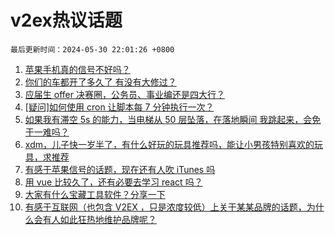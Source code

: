 # v2ex热议话题

`最后更新时间：2024-05-30 22:01:26 +0800`

1. [苹果手机真的信号不好吗？](https://www.v2ex.com/t/1045238)
1. [你们的车都开了多久了 有没有大修过？](https://www.v2ex.com/t/1045265)
1. [应届生 offer 决赛圈，公务员、事业编还是四大行？](https://www.v2ex.com/t/1045253)
1. [[疑问]如何使用 cron 让脚本每 7 分钟执行一次？](https://www.v2ex.com/t/1045433)
1. [如果我有滞空 5s 的能力，当电梯从 50 层坠落，在落地瞬间 我跳起来，会免于一难吗？](https://www.v2ex.com/t/1045209)
1. [xdm，儿子快一岁半了，有什么好玩的玩具推荐吗，能让小男孩特别喜欢的玩具，求推荐](https://www.v2ex.com/t/1045297)
1. [有感于苹果信号的话题，现在还有人吹 iTunes 吗](https://www.v2ex.com/t/1045251)
1. [用 vue 比较久了，还有必要去学习 react 吗？](https://www.v2ex.com/t/1045352)
1. [大家有什么宝藏工具软件？分享一下](https://www.v2ex.com/t/1045247)
1. [有感于互联网（也包含 V2EX ，只是浓度较低）上关于某某品牌的话题，为什么会有人如此狂热地维护品牌呢？](https://www.v2ex.com/t/1045314)

